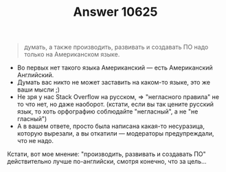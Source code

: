 ﻿---
title: "Answer 10625"
se.owner.user_id: 337540
se.owner.display_name: "Victor VosMottor thanks Monica"
se.owner.link: "https://ru.meta.stackoverflow.com/users/337540/victor-vosmottor-thanks-monica"
se.answer_id: 10625
se.question_id: 10623
se.post_type: answer
se.score: 7
se.is_accepted: False
---
<blockquote>
<p>думать, а также производить, развивать и создавать ПО надо только на Американском языке.</p>
</blockquote>
<ul>
<li>Во первых нет такого языка Американский — есть Американский Английский.</li>
<li>Думать вас никто не может заставить на каком-то языке, это же ваши мысли ;)</li>
<li>Не зря у нас Stack Overflow на русском, =&gt; &quot;негласного правилa&quot; не то что нет, но даже наоборот. (кстати, если вы так цените русский язык, то хоть орфографию соблюдайте &quot;негласный&quot;, а не &quot;не гласный&quot;)</li>
<li>А в вашем ответе, просто была написана какая-то несуразица, которую вырезали, а вы откатили  — модераторы предупреждали, что не надо.</li>
</ul>
<p>Кстати, вот мое мнение: &quot;производить, развивать и создавать ПО&quot; действительно лучше по-английски, смотря конечно, что за цель...</p>
